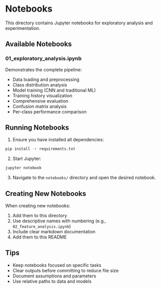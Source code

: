 # Notebooks

This directory contains Jupyter notebooks for exploratory analysis and experimentation.

## Available Notebooks

### 01_exploratory_analysis.ipynb

Demonstrates the complete pipeline:
- Data loading and preprocessing
- Class distribution analysis
- Model training (CNN and traditional ML)
- Training history visualization
- Comprehensive evaluation
- Confusion matrix analysis
- Per-class performance comparison

## Running Notebooks

1. Ensure you have installed all dependencies:
```bash
pip install -r requirements.txt
```

2. Start Jupyter:
```bash
jupyter notebook
```

3. Navigate to the `notebooks/` directory and open the desired notebook.

## Creating New Notebooks

When creating new notebooks:
1. Add them to this directory
2. Use descriptive names with numbering (e.g., `02_feature_analysis.ipynb`)
3. Include clear markdown documentation
4. Add them to this README

## Tips

- Keep notebooks focused on specific tasks
- Clear outputs before committing to reduce file size
- Document assumptions and parameters
- Use relative paths to data and models
